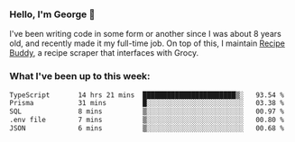 ### Hello, I'm George 👋

I've been writing code in some form or another since I was about 8 years old, and recently made it my full-time job. On top of this, I maintain [Recipe Buddy](https://github.com/georgegebbett/recipe-buddy), a recipe scraper that interfaces with Grocy.  

<!--
**georgegebbett/georgegebbett** is a ✨ _special_ ✨ repository because its `README.md` (this file) appears on your GitHub profile.

Here are some ideas to get you started:

- 🔭 I’m currently working on ...
- 🌱 I’m currently learning ...
- 👯 I’m looking to collaborate on ...
- 🤔 I’m looking for help with ...
- 💬 Ask me about ...
- 📫 How to reach me: ...
- 😄 Pronouns: ...
- ⚡ Fun fact: ...
-->

### What I've been up to this week:
<!--START_SECTION:waka-->

```txt
TypeScript       14 hrs 21 mins  ███████████████████████▒░   93.54 %
Prisma           31 mins         █░░░░░░░░░░░░░░░░░░░░░░░░   03.38 %
SQL              8 mins          ▒░░░░░░░░░░░░░░░░░░░░░░░░   00.97 %
.env file        7 mins          ▒░░░░░░░░░░░░░░░░░░░░░░░░   00.80 %
JSON             6 mins          ▒░░░░░░░░░░░░░░░░░░░░░░░░   00.68 %
```

<!--END_SECTION:waka-->
